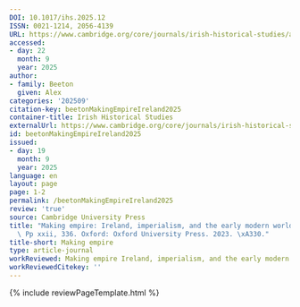 ```yaml
---
DOI: 10.1017/ihs.2025.12
ISSN: 0021-1214, 2056-4139
URL: https://www.cambridge.org/core/journals/irish-historical-studies/article/abs/making-empire-ireland-imperialism-and-the-early-modern-world-by-jane-ohlmeyer-pp-xxii-336-oxford-oxford-university-press-2023-30/1E340267A1926945BF1DCC221191DF4C
accessed:
- day: 22
  month: 9
  year: 2025
author:
- family: Beeton
  given: Alex
categories: '202509'
citation-key: beetonMakingEmpireIreland2025
container-title: Irish Historical Studies
externalUrl: https://www.cambridge.org/core/journals/irish-historical-studies/article/abs/making-empire-ireland-imperialism-and-the-early-modern-world-by-jane-ohlmeyer-pp-xxii-336-oxford-oxford-university-press-2023-30/1E340267A1926945BF1DCC221191DF4C
id: beetonMakingEmpireIreland2025
issued:
- day: 19
  month: 9
  year: 2025
language: en
layout: page
page: 1-2
permalink: /beetonMakingEmpireIreland2025
review: 'true'
source: Cambridge University Press
title: "Making empire: Ireland, imperialism, and the early modern world. By Jane Ohlmeyer.\
  \ Pp xxii, 336. Oxford: Oxford University Press. 2023. \xA330."
title-short: Making empire
type: article-journal
workReviewed: Making empire Ireland, imperialism, and the early modern world.
workReviewedCitekey: ''
---
```

{% include reviewPageTemplate.html %}